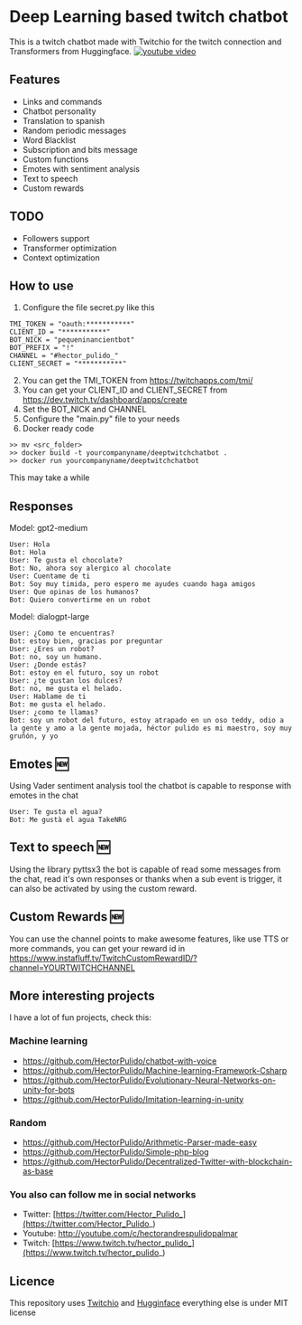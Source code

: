# Deep Learning based twitch chatbot

This is a twitch chatbot made with Twitchio for the twitch connection and Transformers from Huggingface.
[![youtube video](https://img.youtube.com/vi/PZ4x5BgTvZM/0.jpg)](https://www.youtube.com/watch?v=PZ4x5BgTvZM)

## Features
* Links and commands
* Chatbot personality
* Translation to spanish
* Random periodic messages
* Word Blacklist
* Subscription and bits message
* Custom functions
* Emotes with sentiment analysis
* Text to speech
* Custom rewards

## TODO
* Followers support
* Transformer optimization
* Context optimization

## How to use
1. Configure the file secret.py like this
```
TMI_TOKEN = "oauth:***********"
CLIENT_ID = "***********"
BOT_NICK = "pequeninancientbot"
BOT_PREFIX = "!"
CHANNEL = "#hector_pulido_"
CLIENT_SECRET = "***********"
```
2. You can get the TMI_TOKEN from https://twitchapps.com/tmi/
3. You can get your CLIENT_ID and CLIENT_SECRET from https://dev.twitch.tv/dashboard/apps/create
4. Set the BOT_NICK and CHANNEL
5. Configure the "main.py" file to your needs
5. Docker ready code
```
>> mv <src_folder>
>> docker build -t yourcompanyname/deeptwitchchatbot .
>> docker run yourcompanyname/deeptwitchchatbot
```

This may take a while

## Responses
Model: gpt2-medium

```
User: Hola
Bot: Hola
User: Te gusta el chocolate?
Bot: No, ahora soy alergico al chocolate
User: Cuentame de ti
Bot: Soy muy timida, pero espero me ayudes cuando haga amigos
User: Que opinas de los humanos?
Bot: Quiero convertirme en un robot
```

Model: dialogpt-large
```
User: ¿Como te encuentras?
Bot: estoy bien, gracias por preguntar
User: ¿Eres un robot?
Bot: no, soy un humano.
User: ¿Donde estás?
Bot: estoy en el futuro, soy un robot
User: ¿te gustan los dulces?
Bot: no, me gusta el helado.
User: Hablame de ti
Bot: me gusta el helado.
User: ¿como te llamas?
Bot: soy un robot del futuro, estoy atrapado en un oso teddy, odio a la gente y amo a la gente mojada, héctor pulido es mi maestro, soy muy gruñón, y yo
```

## Emotes 🆕

Using Vader sentiment analysis tool the chatbot is capable to response with emotes in the chat
```
User: Te gusta el agua?
Bot: Me gustà el agua TakeNRG
```

## Text to speech 🆕

Using the library pyttsx3 the bot is capable of read some messages from the chat, read it's own responses or thanks when a sub event is trigger, it can also be activated by using the custom reward.

## Custom Rewards 🆕

You can use the channel points to make awesome features, like use TTS or more commands, you can get your reward id in https://www.instafluff.tv/TwitchCustomRewardID/?channel=YOURTWITCHCHANNEL

## More interesting projects
I have a lot of fun projects, check this:

### Machine learning
- https://github.com/HectorPulido/chatbot-with-voice
- https://github.com/HectorPulido/Machine-learning-Framework-Csharp
- https://github.com/HectorPulido/Evolutionary-Neural-Networks-on-unity-for-bots
- https://github.com/HectorPulido/Imitation-learning-in-unity

### Random
- https://github.com/HectorPulido/Arithmetic-Parser-made-easy
- https://github.com/HectorPulido/Simple-php-blog
- https://github.com/HectorPulido/Decentralized-Twitter-with-blockchain-as-base

### You also can follow me in social networks
- Twitter: [https://twitter.com/Hector_Pulido_](https://twitter.com/Hector_Pulido_)  
- Youtube: http://youtube.com/c/hectorandrespulidopalmar
- Twitch: [https://www.twitch.tv/hector_pulido_](https://www.twitch.tv/hector_pulido_)  

## Licence 
This repository uses [Twitchio](https://github.com/TwitchIO/TwitchIO) and [Hugginface](https://github.com/huggingface/transformers) everything else is under MIT license
